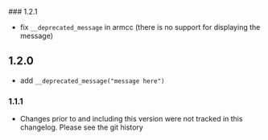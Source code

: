 ### 1.2.1
 * fix `__deprecated_message` in armcc (there is no support for displaying the
   message)

## 1.2.0
 * add `__deprecated_message("message here")`

### 1.1.1
  * Changes prior to and including this version were not tracked in this
    changelog. Please see the git history
